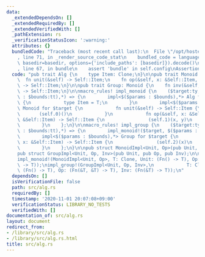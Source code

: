 ```yaml
---
data:
  _extendedDependsOn: []
  _extendedRequiredBy: []
  _extendedVerifiedWith: []
  _pathExtension: rs
  _verificationStatusIcon: ':warning:'
  attributes: {}
  bundledCode: "Traceback (most recent call last):\n  File \"/opt/hostedtoolcache/Python/3.9.0/x64/lib/python3.9/site-packages/onlinejudge_verify/documentation/build.py\"\
    , line 71, in _render_source_code_stat\n    bundled_code = language.bundle(stat.path,\
    \ basedir=basedir, options={'include_paths': [basedir]}).decode()\n  File \"/opt/hostedtoolcache/Python/3.9.0/x64/lib/python3.9/site-packages/onlinejudge_verify/languages/user_defined.py\"\
    , line 67, in bundle\n    assert 'bundle' in self.config\nAssertionError\n"
  code: "pub trait Alg {\n    type Item: Clone;\n}\n\npub trait Monoid: Alg {\n  \
    \  fn unit(&self) -> Self::Item;\n    fn op(&self, x: &Self::Item, y: &Self::Item)\
    \ -> Self::Item;\n}\n\npub trait Group: Monoid {\n    fn inv(&self, x: &Self::Item)\
    \ -> Self::Item;\n}\n\nmacro_rules! impl_monoid {\n    ($target:ty, $($params:tt\
    \ : $bounds:tt),*) => {\n        impl<$($params : $bounds),*> Alg for $target\
    \ {\n            type Item = T;\n        }\n        impl<$($params : $bounds),*>\
    \ Monoid for $target {\n            fn unit(&self) -> Self::Item {\n         \
    \       (self.0)()\n            }\n            fn op(&self, x: &Self::Item, y:\
    \ &Self::Item) -> Self::Item {\n                (self.1)(x, y)\n            }\n\
    \        }\n    };\n}\n\nmacro_rules! impl_group {\n    ($target:ty, $($params:tt\
    \ : $bounds:tt),*) => {\n        impl_monoid!($target, $($params : $bounds),*);\n\
    \        impl<$($params : $bounds),*> Group for $target {\n            fn inv(&self,\
    \ x: &Self::Item) -> Self::Item {\n                (self.2)(x)\n            }\n\
    \        }\n    };\n}\n\npub struct MonoidImpl<Unit, Op>(pub Unit, pub Op);\n\
    pub struct GroupImpl<Unit, Op, Inv>(pub Unit, pub Op, pub Inv);\n\n// help!\n\
    impl_monoid!(MonoidImpl<Unit, Op>, T: Clone, Unit: (Fn() -> T), Op: (Fn(&T, &T)\
    \ -> T));\nimpl_group!(GroupImpl<Unit, Op, Inv>,\n            T: Clone, Unit:\
    \ (Fn() -> T), Op: (Fn(&T, &T) -> T), Inv: (Fn(&T) -> T));\n"
  dependsOn: []
  isVerificationFile: false
  path: src/alg.rs
  requiredBy: []
  timestamp: '2020-11-01 20:07:08+09:00'
  verificationStatus: LIBRARY_NO_TESTS
  verifiedWith: []
documentation_of: src/alg.rs
layout: document
redirect_from:
- /library/src/alg.rs
- /library/src/alg.rs.html
title: src/alg.rs
---
```

